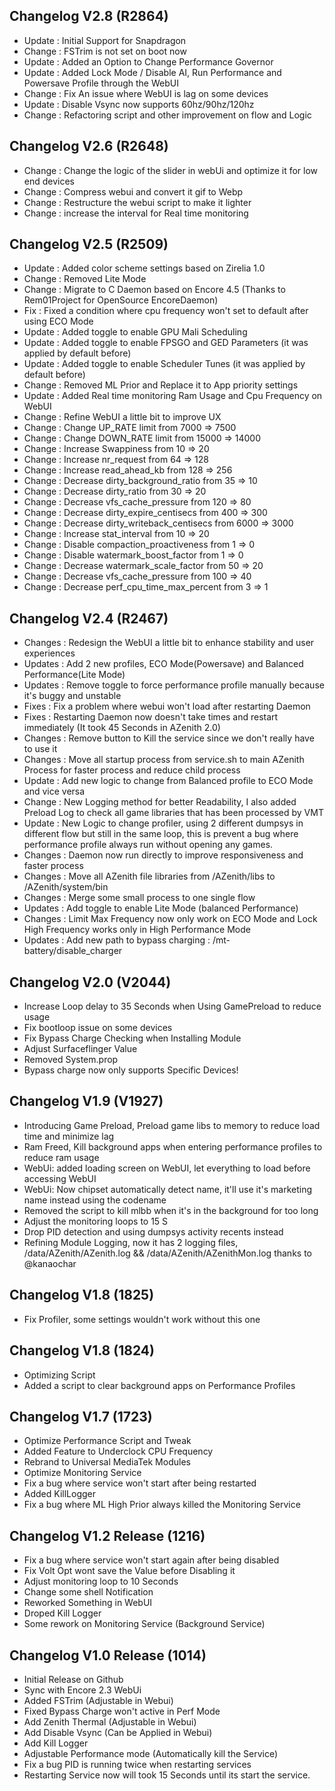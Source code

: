 ## Changelog V2.8 (R2864)
- Update : Initial Support for Snapdragon
- Change : FSTrim is not set on boot now
- Update : Added an Option to Change Performance Governor
- Update : Added Lock Mode / Disable AI, Run Performance and Powersave Profile through the WebUI
- Change : Fix An issue where WebUI is lag on some devices
- Update : Disable Vsync now supports 60hz/90hz/120hz
- Change : Refactoring script and other improvement on flow and Logic


## Changelog V2.6 (R2648)
- Change : Change the logic of the slider in webUi and optimize it for low end devices
- Change : Compress webui and convert it gif to Webp
- Change : Restructure the webui script to make it lighter
- Change : increase the interval for Real time monitoring


## Changelog V2.5 (R2509)
- Update : Added color scheme settings based on Zirelia 1.0
- Change : Removed Lite Mode
- Change : Migrate to C Daemon based on Encore 4.5 (Thanks to Rem01Project for OpenSource EncoreDaemon)
- Fix : Fixed a condition where cpu frequency won't set to default after using ECO Mode
- Update : Added toggle to enable GPU Mali Scheduling
- Update : Added toggle to enable FPSGO and GED Parameters (it was applied by default before)
- Update : Added toggle to enable Scheduler Tunes (it was applied by default before)
- Change : Removed ML Prior and Replace it to App priority settings
- Update : Added Real time monitoring Ram Usage and Cpu Frequency on WebUI
- Change : Refine WebUI a little bit to improve UX
- Change : Change UP_RATE limit from 7000 => 7500
- Change : Change DOWN_RATE limit from 15000 => 14000
- Change : Increase Swappiness from 10 => 20
- Change : Increase nr_request from 64 => 128
- Change : Increase read_ahead_kb from 128 => 256
- Change : Decrease dirty_background_ratio from 35 => 10
- Change : Decrease dirty_ratio from 30 => 20
- Change : Decrease vfs_cache_pressure from 120 => 80
- Change : Decrease dirty_expire_centisecs from 400 => 300
- Change : Decrease dirty_writeback_centisecs from 6000 => 3000
- Change : Increase stat_interval from 10 => 20
- Change : Disable compaction_proactiveness from 1 => 0
- Change : Disable watermark_boost_factor from 1 => 0
- Change : Decrease watermark_scale_factor from 50 => 20
- Change : Decrease vfs_cache_pressure from 100 => 40
- Change : Decrease perf_cpu_time_max_percent from 3 => 1


## Changelog V2.4 (R2467)
- Changes : Redesign the WebUI a little bit to enhance stability and user experiences
- Updates : Add 2 new profiles, ECO Mode(Powersave) and Balanced Performance(Lite Mode)
- Updates : Remove toggle to force performance profile manually because it's buggy and unstable
- Fixes : Fix a problem where webui won't load after restarting Daemon
- Fixes : Restarting Daemon now doesn't take times and restart immediately (It took 45 Seconds in AZenith 2.0)
- Changes : Remove button to Kill the service since we don't really have to use it
- Changes : Move all startup process from service.sh to main AZenith Process for faster process and reduce child process
- Update : Add new logic to change from Balanced profile to ECO Mode and vice versa
- Change : New Logging method for better Readability, I also added Preload Log to check all game libraries that has been processed by VMT
- Update : New Logic to change profiler, using 2 different dumpsys in different flow but still in the same loop, this is prevent a bug where performance profile always run without opening any games.
- Changes : Daemon now run directly to improve responsiveness and faster process
- Changes : Move all AZenith file libraries from /AZenith/libs to /AZenith/system/bin
- Changes : Merge some small process to one single flow
- Updates : Add toggle to enable Lite Mode (balanced Performance)
- Changes : Limit Max Frequency now only work on ECO Mode and Lock High Frequency works only in High Performance Mode
- Updates : Add new path to bypass charging : /mt-battery/disable_charger


## Changelog V2.0 (V2044)
- Increase Loop delay to 35 Seconds when Using GamePreload to reduce usage
- Fix bootloop issue on some devices
- Fix Bypass Charge Checking when Installing Module
- Adjust Surfaceflinger Value
- Removed System.prop 
- Bypass charge now only supports Specific Devices!


## Changelog V1.9 (V1927)
- Introducing Game Preload, Preload game libs to memory to reduce load time and minimize lag
- Ram Freed, Kill background apps when entering performance profiles to reduce ram usage
- WebUi: added loading screen on WebUI, let everything to load before accessing WebUI
- WebUi: Now chipset automatically detect name, it'll use it's marketing name instead using the codename
- Removed the script to kill mlbb when it's in the background for too long
- Adjust the monitoring loops to 15 S
- Drop PID detection and using dumpsys activity recents instead
- Refining Module Logging, now it has 2 logging files, /data/AZenith/AZenith.log && /data/AZenith/AZenithMon.log thanks to @kanaochar


## Changelog V1.8 (1825)
- Fix Profiler, some settings wouldn't work without this one


## Changelog V1.8 (1824)
- Optimizing Script
- Added a script to clear background apps on Performance Profiles


## Changelog V1.7 (1723)
- Optimize Performance Script and Tweak
- Added Feature to Underclock CPU Frequency
- Rebrand to Universal MediaTek Modules
- Optimize Monitoring Service
- Fix a bug where service won't start after being restarted
- Added KillLogger
- Fix a bug where ML High Prior always killed the Monitoring Service


## Changelog V1.2 Release (1216)
- Fix a bug where service won't start again after being disabled
- Fix Volt Opt wont save the Value before Disabling it
- Adjust monitoring loop to 10 Seconds
- Change some shell Notification
- Reworked Something in WebUI
- Droped Kill Logger
- Some rework on Monitoring Service (Background Service)


## Changelog V1.0 Release (1014)
- Initial Release on Github
- Sync with Encore 2.3 WebUi
- Added FSTrim (Adjustable in Webui)
- Fixed Bypass Charge won't active in Perf Mode
- Add Zenith Thermal (Adjustable in Webui)
- Add Disable Vsync (Can be Applied in Webui)
- Add Kill Logger
- Adjustable Performance mode (Automatically kill the Service)
- Fix a bug PID is running twice when restarting services
- Restarting Service now will took 15 Seconds until its start the service.
